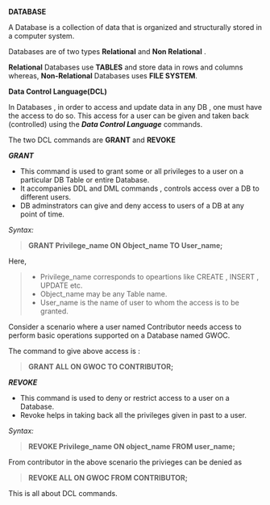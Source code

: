 **DATABASE**

A Database is a collection of data that is organized and structurally stored in a computer system.

Databases are of two types **Relational** and **Non Relational** .

**Relational** Databases use **TABLES** and store data in rows and columns whereas, **Non-Relational** Databases uses **FILE SYSTEM**.


**Data Control Language(DCL)**

In Databases , in order to access and update data in any DB , one must have the access to do so. This access for a user can be given and taken back (controlled) using the ***Data Control Language*** commands. 

The two DCL commands are **GRANT** and **REVOKE**


***GRANT***

* This command is used to grant some or all privileges to a user on a particular DB Table or entire Database.
* It accompanies DDL and DML commands , controls access over a DB to different users.
* DB adminstrators can give and deny access to users of a DB at any point of time.

_Syntax:_

> **GRANT Privilege_name ON Object_name TO User_name;**

Here,
> * Privilege_name corresponds to opeartions like CREATE , INSERT , UPDATE etc.
> * Object_name may be any Table name.
> * User_name is the name of user to whom the access is to be granted.

Consider a scenario where a user named Contributor needs access to perform basic operations supported on a Database named GWOC.

The command to give above  access is : 
> **GRANT ALL ON GWOC TO CONTRIBUTOR;**


***REVOKE***
* This command is used to deny or restrict access to a user on a Database.
* Revoke helps in taking back all the privileges given in past to a user.

_Syntax:_
> **REVOKE Privilege_name ON object_name FROM user_name;**


From contributor in the above scenario the privieges can be denied as
> **REVOKE ALL ON GWOC FROM CONTRIBUTOR;**

This is all about DCL commands.



